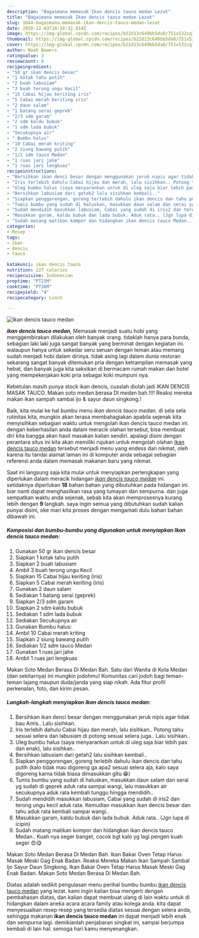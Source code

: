 ```yaml
---
description: "Bagaimana memasak Ikan dencis tauco medan Lezat"
title: "Bagaimana memasak Ikan dencis tauco medan Lezat"
slug: 1644-bagaimana-memasak-ikan-dencis-tauco-medan-lezat
date: 2020-12-03T10:18:32.814Z
image: https://img-global.cpcdn.com/recipes/b22d13c649bb5da8/751x532cq70/ikan-dencis-tauco-medan-foto-resep-utama.jpg
thumbnail: https://img-global.cpcdn.com/recipes/b22d13c649bb5da8/751x532cq70/ikan-dencis-tauco-medan-foto-resep-utama.jpg
cover: https://img-global.cpcdn.com/recipes/b22d13c649bb5da8/751x532cq70/ikan-dencis-tauco-medan-foto-resep-utama.jpg
author: Noah Bowers
ratingvalue: 3
reviewcount: 8
recipeingredient:
- "50 gr ikan dencis besar"
- "1 kotak tahu putih"
- "2 buah labusiam"
- "3 buah terong ungu Kecil"
- "15 Cabai hijau keriting iris"
- "5 Cabai merah keriting iris"
- "2 daun salam"
- "1 batang serai geprek"
- "2/3 sdm garam"
- "2 sdm kaldu bubuk"
- "1 sdm lada bubuk"
- "Secukupnya air"
- " Bumbu halus"
- "10 Cabai merah kriting"
- "2 siung bawang putih"
- "1/2 sdm tauco Medan"
- "1 ruas jari jahe"
- "1 ruas jari lengkuas"
recipeinstructions:
- "Bersihkan ikan denci besar dengan menggunakan jeruk nipis agar tidak bau Amis.. Lalu sisihkan."
- "Iris terlebih dahulu Cabai hijau dan merah, lalu sisihkan.. Potong tahu sesuai selera dan labusiam di potong sesuai selera juga.. Lalu sisihkan.."
- "Uleg bumbu halus (saya menyarankan untuk di uleg saja biar lebih pas dan enak), lalu sisihkan.."
- "Bersihkan labusiam dari getah2 lalu sisihkan kembali.."
- "Siapkan penggorengan, goreng terlebih dahulu ikan dencis dan tahu putih (kalo tidak mau digoreng ga apa2 sesuai selera aja, kalo saya digoreng karna tidak biasa dimasukkan gitu 😁)"
- "Tumis bumbu yang sudah di haluskan, masukkan daun salam dan serai yg sudah di geprek aduk rata sampai wangi, lalu masukkan air secukupnya aduk rata kembali tunggu hingga mendidih.."
- "Sudah mendidih masukkan labusiam, Cabai yang sudah di iris2 dan terong ungu kecil aduk rata. Kemudian masukkan ikan dencis besar dan tahu aduk rata kembali sampai wangi.."
- "Masukkan garam, kaldu bubuk dan lada bubuk. Aduk rata.. (Jgn lupa di icipin)"
- "Sudah matang matikan kompor dan hidangkan ikan dencis tauco Medan.. Kuah nya seger banget, cocok bgt kalo yg lagi pengen kuah seger 😍😋"
categories:
- Resep
tags:
- ikan
- dencis
- tauco

katakunci: ikan dencis tauco 
nutrition: 227 calories
recipecuisine: Indonesian
preptime: "PT23M"
cooktime: "PT36M"
recipeyield: "4"
recipecategory: Lunch

---
```



![Ikan dencis tauco medan](https://img-global.cpcdn.com/recipes/b22d13c649bb5da8/751x532cq70/ikan-dencis-tauco-medan-foto-resep-utama.jpg)

<b><i>ikan dencis tauco medan</i></b>, Memasak menjadi suatu hobi yang menggembirakan dilakukan oleh banyak orang. tidaklah hanya para bunda, sebagian laki laki juga sangat banyak yang berminat dengan kegiatan ini. walaupun hanya untuk sekedar seru seruan dengan teman atau memang sudah menjadi hobi dalam dirinya. tidak asing lagi dalam dunia restoran sekarang sangat banyak ditemukan pria dengan ketrampilan memasak yang hebat, dan banyak juga kita saksikan di bermacam rumah makan dan hotel yang mempekerjakan koki pria sebagai koki mumpuni nya.

Kebetulan masih punya stock ikan dencis, cusslah diolah jadi IKAN DENCIS MASAK TAUCO. Makan soto medan.berasa DI medan bah.!!!! Reaksi mereka makan ikan sampah sambal ijo &amp; sayur daun singkong.!

Baik, kita mulai ke hal bumbu menu <i>ikan dencis tauco medan</i>. di sela sela rutinitas kita, mungkin akan terasa membahagiakan apabila sejenak kita menyisihkan sebagian waktu untuk mengolah ikan dencis tauco medan ini. dengan keberhasilan anda dalam meracik olahan tersebut, bisa membuat diri kita bangga akan hasil masakan kalian sendiri. apalagi disini dengan perantara situs ini kita akan memiliki rujukan untuk mengolah olahan <u>ikan dencis tauco medan</u> tersebut menjadi menu yang endess dan nikmat, oleh karena itu tandai alamat laman ini di komputer anda sebagai sebagian referensi anda dalam memasak makanan baru yang nikmat.


Saat ini langsung saja kita mulai untuk menyiapkan perlengkapan yang diperlukan dalam meracik hidangan <u><i>ikan dencis tauco medan</i></u> ini. setidaknya diperlukan <b>18</b> bahan bahan yang dibutuhkan pada hidangan ini. biar nanti dapat menghasilkan rasa yang lumayan dan sempurna. dan juga sempatkan waktu anda sejenak, sebab kita akan memprosesnya kurang lebih dengan <b>9</b> langkah. saya ingin semua yang dibutuhkan sudah kalian punyai disini, oke mari kita proses dengan mengamati dulu bahan bahan dibawah ini.

<!--inarticleads1-->

##### Komposisi dan bumbu-bumbu yang digunakan untuk menyiapkan Ikan dencis tauco medan:

1. Gunakan 50 gr ikan dencis besar
1. Siapkan 1 kotak tahu putih
1. Siapkan 2 buah labusiam
1. Ambil 3 buah terong ungu Kecil
1. Siapkan 15 Cabai hijau keriting (iris)
1. Siapkan 5 Cabai merah keriting (iris)
1. Gunakan 2 daun salam
1. Sediakan 1 batang serai (geprek)
1. Siapkan 2/3 sdm garam
1. Siapkan 2 sdm kaldu bubuk
1. Sediakan 1 sdm lada bubuk
1. Sediakan Secukupnya air
1. Gunakan  Bumbu halus:
1. Ambil 10 Cabai merah kriting
1. Siapkan 2 siung bawang putih
1. Sediakan 1/2 sdm tauco Medan
1. Gunakan 1 ruas jari jahe
1. Ambil 1 ruas jari lengkuas


Makan Soto Medan Berasa Di Medan Bah. Satu dari Wanita di Kota Medan (dan sekitarnya) ini mungkin jodohmu! Komunitas cari jodoh bagi teman-teman lajang maupun duda/janda yang siap nikah. Ada fitur profil perkenalan, foto, dan kirim pesan. 

<!--inarticleads2-->

##### Langkah-langkah menyiapkan Ikan dencis tauco medan:

1. Bersihkan ikan denci besar dengan menggunakan jeruk nipis agar tidak bau Amis.. Lalu sisihkan.
1. Iris terlebih dahulu Cabai hijau dan merah, lalu sisihkan.. Potong tahu sesuai selera dan labusiam di potong sesuai selera juga.. Lalu sisihkan..
1. Uleg bumbu halus (saya menyarankan untuk di uleg saja biar lebih pas dan enak), lalu sisihkan..
1. Bersihkan labusiam dari getah2 lalu sisihkan kembali..
1. Siapkan penggorengan, goreng terlebih dahulu ikan dencis dan tahu putih (kalo tidak mau digoreng ga apa2 sesuai selera aja, kalo saya digoreng karna tidak biasa dimasukkan gitu 😁)
1. Tumis bumbu yang sudah di haluskan, masukkan daun salam dan serai yg sudah di geprek aduk rata sampai wangi, lalu masukkan air secukupnya aduk rata kembali tunggu hingga mendidih..
1. Sudah mendidih masukkan labusiam, Cabai yang sudah di iris2 dan terong ungu kecil aduk rata. Kemudian masukkan ikan dencis besar dan tahu aduk rata kembali sampai wangi..
1. Masukkan garam, kaldu bubuk dan lada bubuk. Aduk rata.. (Jgn lupa di icipin)
1. Sudah matang matikan kompor dan hidangkan ikan dencis tauco Medan.. Kuah nya seger banget, cocok bgt kalo yg lagi pengen kuah seger 😍😋


Makan Soto Medan Berasa Di Medan Bah. Ikan Bakar Oven Tetap Harus Masak Meski Gag Enak Badan. Reaksi Mereka Makan Ikan Sampah Sambal Ijo Sayur Daun Singkong. Ikan Bakar Oven Tetap Harus Masak Meski Gag Enak Badan. Makan Soto Medan Berasa Di Medan Bah. 

Diatas adalah sedikit pengulasan menu perihal bumbu bumbu <u>ikan dencis tauco medan</u> yang lezat. kami ingin kalian bisa mengerti dengan pembahasan diatas, dan kalian dapat membuat ulang di lain waktu untuk di hidangkan dalam aneka acara acara family atau kolega anda. kita dapat menyesuaikan resep resep yang tersedia diatas sesuai dengan selera anda, sehingga makanan <b>ikan dencis tauco medan</b> ini dapat menjadi lebih enak dan sempurna lagi. demikianlah penjabaran singkat ini, sampai berjumpa kembali di lain hal. semoga hari kamu menyenangkan.
